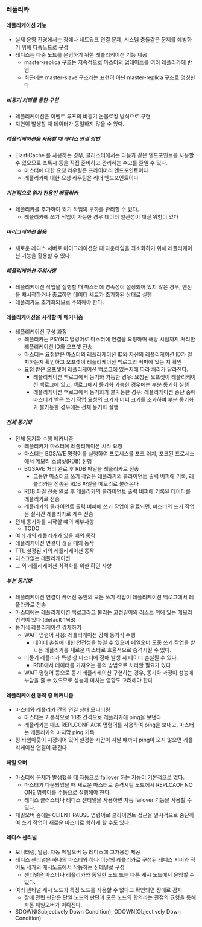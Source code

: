 ### 레플리카

#### 레플리케이션 기능
- 실제 운영 환경에서는 장애나 네트워크 연결 문제, 시스템 충돌같은 문제를 예방하기 위해 다중노드로 구성
- 레디스는 다중 노드를 운영하기 위한 레플리케이션 기능 제공
  - master-replica 구조는 지속적으로 마스터의 업데이트를 여러 레플리카에 반영
  - 최근에는 master-slave 구조라는 표현이 아닌 master-replica 구조로 명칭한다

##### 비동기 처리를 통한 구현
- 레플리케이션은 이벤트 루프의 비동기 논블로킹 방식으로 구현
- 지연이 발생할 때 데이터가 동일하지 않을 수 있다.

##### 레플리케이션을 사용할 때 레디스 연결 방법
- ElastiCache 를 사용하는 경우, 클러스터에서는 다음과 같은 엔드포인트를 사용할 수 있으므로 프록시 등을 직접 준비하고 관리하는 수고를 줄일 수 있다.
  - 마스터에 대한 요청 라우팅은 프라이머리 엔드포인트이다
  - 레플리카에 대한 요청 라우팅은 리더 엔드포인트이다

##### 기본적으로 읽기 전용인 레플리카
- 레플리카를 추가하여 읽기 작업의 부하를 관리할 수 있다.
  - 레플리카에 쓰기 작업이 가능한 경우 데이터 일관성이 깨질 위험이 있다

##### 마이그레이션 활용
- 새로운 레디스 서버로 마이그레이션할 때 다운타임을 최소화하기 위해 레플리케이션 기능을 활용할 수 있다.

##### 레플리케이션 주의사항
- 레플리케이션 작업을 실행할 때 마스터에 영속성이 설정되어 있지 않은 경우, 엔진을 재시작하거나 종료하면 데이터 세트가 초기화된 상태로 실행
- 레플리카도 초기화되므로 주의해야 한다.

#### 레플리케이션을 시작할 때 메커니즘
- 레플리케이션 구성 과정
  - 레플리카는 PSYNC 명령어로 마스터에 연결을 요청하며 해당 시점까지 처리한 레플리케이션 ID와 오프셋 전송
  - 마스터는 요청받은 마스터의 레플리케이션 ID와 자신의 레플리케이션 ID가 일치하는지 확인하고 오프셋이 레플리케이션 백로그의 버퍼에 있는 지 확인
  - 요청 받은 오프셋이 레플리케이션 백로그에 있는지에 따라 처리가 달라진다.
    - 레플리케이션 백로그에서 동기화 가능한 경우: 요청된 오프셋이 레플리케이션 백로그에 있고, 백로그에서 동기화 가능한 경우에는 부분 동기화 실행
    - 레플리케이션 백로그에서 동기화가 불가능한 경우: 레플리케이션 중단 중에 마스터가 받은 쓰기 작업 요청의 크기가 버퍼 크기를 초과하여 부분 동기화가 불가능한 경우에는 전체 동기화 실행

##### 전체 동기화
- 전체 동기화 수행 메커니즘
  - 레플리카가 마스터에 레플리케이션 시작 요청
  - 마스터는 BGSAVE 명령어를 실행하여 프로세스를 포크 러치, 포크된 프로세스에서 메모리 스냅샷(RDB) 진행
  - BGSAVE 처리 완료 후 RDB 파일을 레플리카로 전송
    - 그동안 마스터으 쓰기 작업은 레플라키의 클라이언트 출력 버퍼에 기록, 레플리카는 전송된 RDB 파일을 메모리로 불러온다
  - RDB 파일 전송 완료 후 레플리카의 클라이언트 출력 버퍼에 기록된 데이터를 레플리카로 전송
  - 레플리카의 클라이언트 출력 버퍼에 쓰기 작업이 완료되면, 마스터의 쓰기 작업은 실시간 레플리카로 계속 전송
- 전체 동기화를 시작할 떄의 세부사항
  - TODO
- 여러 개의 레플리카가 있을 때의 동작
- 레플리케이션 연결이 끊길 때의 동작
- TTL 설정된 키의 레플리케이션 동작
- 디스크없는 레플리케이션
- 그 외 레플리케이션 최적화를 위한 확인 사항

##### 부분 동기화
- 레플리케이션 연결이 끊어진 동안의 모든 쓰기 작업이 레플리케이션 백로그에서 레플라카로 전송
- 마스터에는 레플리케이션 백로그라고 불리는 고정길이의 리스트 위에 있는 메모리 영역이 있다 (default 1MB)
- 동기식 레플리케이션 강제하기
  - WAIT 명령어 사용: 레플리케이션 강제 동기식 수행
    - 데이터 손실에 대한 안전성을 높일 수 있으며 페일오버 도중 쓰기 작업을 받ㄴ은 레플리카를 새로운 마스터로 효율적으로 승격시킬 수 있다.
  - 비동기 레플리카 특성 상 마스터에 장애 발생 시 데이터 손실될 수 있다.
    - RDB에서 데이터를 가져오는 등의 방법으로 처리할 필요가 있다
  - WAIT 명령어 등으로 동기 레플리케이션 구현하는 경우, 동기화 과정이 성능에 부담을 줄 수 있으므로 성능에 미치는 영향도 고려해야 한다

#### 레플리케이션 동작 중 메커니즘
- 마스터와 레플리카 간의 연결 상태 모니터링
  - 마스터는 기본적으로 10초 간격으로 레플리카에 ping을 보낸다.
  - 레플리카는 매초 REPLCONF ACK <offset> 명령어를 사용하여 ping을 보내고, 마스터는 레플리카의 마지막 ping 기록
- 핑 타임아웃이 지정되어 있어 설정한 시간이 지날 떄까지 ping이 오지 않으면 레플리케이션 연결이 끊긴다

#### 페일 오버
- 마스터에 문제가 발생했을 때 자동으로 failover 하는 기능이 기본적으로 없다.
  - 마스터가 다운되었을 때 새로운 마스터로 승격시킬 노드에서 REPLCAOF NO ONE 명령어를 수동으로 실행해야 한다.
  - 레디스 클러스터나 레디스 센티널을 사용하면 자동 failover 기능을 사용할 수 있다.
- 페일오버 중에는 CLIENT PAUSE 명령어로 클라이언트 접근을 일시적으로 중단하여 쓰기 작업이 새로운 마스터로 향하게 할 수도 있다.

#### 레디스 센티널
- 모니터링, 알림, 자동 페일오버 등 레디스에 고가용성 제공
- 레디스 센티널은 하나의 마스터와 하나 이상의 레플리카로 구성된 레디스 서버와 적어도 세개의 캐시노드에서 작동하는 신테널로 구성
  - 센티널은 파스터나 레플리카와 동일한 노드 또는 다른 캐시 노드에서 운영할 수 있다.
- 여러 센티널 캐시 노드가 특정 노드를 사용할 수 없다고 확인되면 장애로 감지
  - 장애 관련 판단은 단일 노드의 판단과 모든 노드의 합의라는 관점의 균형을 통해 자동 페일오버가 이뤄진다.
- SDOWN(Subjectively Down Condition), ODOWN(Objectively Down Condition)

